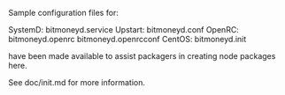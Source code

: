Sample configuration files for:

SystemD: bitmoneyd.service
Upstart: bitmoneyd.conf
OpenRC:  bitmoneyd.openrc
         bitmoneyd.openrcconf
CentOS:  bitmoneyd.init

have been made available to assist packagers in creating node packages here.

See doc/init.md for more information.
